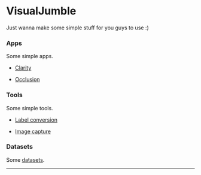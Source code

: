 # VisualJumble

Just wanna make some simple stuff for you guys to use :)


### Apps

Some simple apps.

- [Clarity]()

- [Occlusion]()


### Tools

Some simple tools.

- [Label conversion]()

- [Image capture]()



### Datasets

Some [datasets]().

---